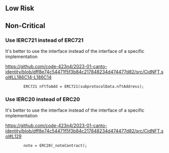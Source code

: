 ## Low Risk

### 

## Non-Critical

### Use IERC721 instead of ERC721

It's better to use the interface instead of the interface of a specific implementation

https://github.com/code-423n4/2023-01-canto-identity/blob/dff8e74c54471f5f3b84c217848234d474477d82/src/CidNFT.sol#LL186C14-L186C14

```
        ERC721 nftToAdd = ERC721(subprotocolData.nftAddress);
```

### Use IERC20 instead of ERC20

It's better to use the interface instead of the interface of a specific implementation

https://github.com/code-423n4/2023-01-canto-identity/blob/dff8e74c54471f5f3b84c217848234d474477d82/src/CidNFT.sol#L129
```
        note = ERC20(_noteContract);
```